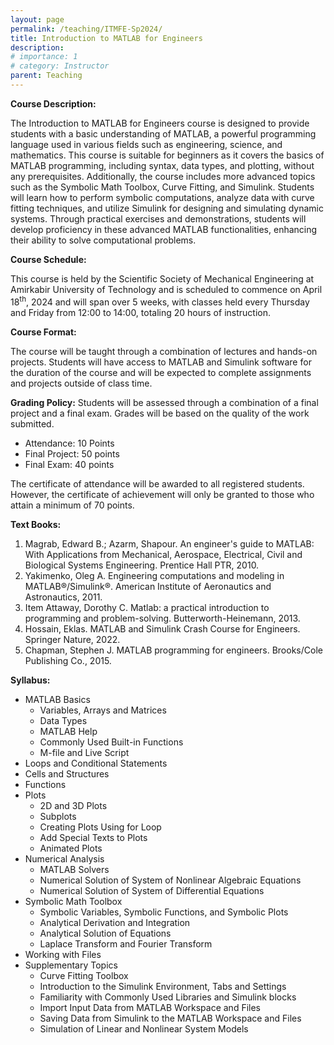 ```yaml
---
layout: page
permalink: /teaching/ITMFE-Sp2024/
title: Introduction to MATLAB for Engineers  
description: 
# importance: 1
# category: Instructor
parent: Teaching  
---
```


__Course Description:__

The Introduction to MATLAB for Engineers course is designed to provide students with a basic understanding of MATLAB, a powerful programming language used in various fields such as engineering, science, and mathematics. This course is suitable for beginners as it covers the basics of MATLAB programming, including syntax, data types, and plotting, without any prerequisites. Additionally, the course includes more advanced topics such as the Symbolic Math Toolbox, Curve Fitting, and Simulink. Students will learn how to perform symbolic computations, analyze data with curve fitting techniques, and utilize Simulink for designing and simulating dynamic systems. Through practical exercises and demonstrations, students will develop proficiency in these advanced MATLAB functionalities, enhancing their ability to solve computational problems.

__Course Schedule:__

This course is held by the Scientific Society of Mechanical Engineering at Amirkabir University of Technology and is scheduled to commence on April 18<sup>th</sup>, 2024 and will span over 5 weeks, with classes held every Thursday and Friday from 12:00 to 14:00, totaling 20 hours of instruction.

__Course Format:__

The course will be taught through a combination of lectures and hands-on projects. Students will have access to MATLAB and Simulink software for the duration of the course and will be expected to complete assignments and projects outside of class time.

__Grading Policy:__ 
Students will be assessed through a combination of a final project and a final exam. Grades will be based on the quality of the work submitted.
* Attendance: 10 Points 
* Final Project: 50 points
*	Final Exam: 40 points 

The certificate of attendance will be awarded to all registered students. However, the certificate of achievement will only be granted to those who attain a minimum of 70 points.


__Text Books:__
<ol> 
  <li>Magrab, Edward B.; Azarm, Shapour. An engineer's guide to MATLAB: With Applications from Mechanical, Aerospace, Electrical, Civil and Biological Systems Engineering. Prentice Hall PTR, 2010.‏</li>
  <li>Yakimenko, Oleg A. Engineering computations and modeling in MATLAB®/Simulink®. American Institute of Aeronautics and Astronautics, 2011.‏‏</li>
  <li>Item Attaway, Dorothy C. Matlab: a practical introduction to programming and problem-solving. Butterworth-Heinemann, 2013.‏</li> 
  <li>Hossain, Eklas. MATLAB and Simulink Crash Course for Engineers. Springer Nature, 2022.‏</li> 
  <li>Chapman, Stephen J. MATLAB programming for engineers. Brooks/Cole Publishing Co., 2015.‏</li> 
</ol>

__Syllabus:__
- MATLAB Basics
  - Variables, Arrays and Matrices
  - Data Types
  - MATLAB Help
  - Commonly Used Built-in Functions
  - M-file and Live Script
- Loops and Conditional Statements
- Cells and Structures
- Functions
- Plots
  - 2D and 3D Plots
  - Subplots
  - Creating Plots Using for Loop
  - Add Special Texts to Plots
  - Animated Plots
- Numerical Analysis
  - MATLAB Solvers
  - Numerical Solution of System of Nonlinear Algebraic Equations
  - Numerical Solution of System of Differential Equations
- Symbolic Math Toolbox
  - Symbolic Variables, Symbolic Functions, and Symbolic Plots
  - Analytical Derivation and Integration
  - Analytical Solution of Equations
  - Laplace Transform and Fourier Transform
- Working with Files 
- Supplementary Topics 
  - Curve Fitting Toolbox
  - Introduction to the Simulink Environment, Tabs and Settings
  - Familiarity with Commonly Used Libraries and Simulink blocks
  - Import Input Data from MATLAB Workspace and Files
  - Saving Data from Simulink to the MATLAB Workspace and Files
  - Simulation of Linear and Nonlinear System Models
